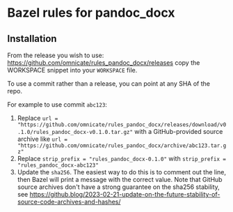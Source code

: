 # Bazel rules for pandoc_docx

## Installation

From the release you wish to use:
<https://github.com/omnicate/rules_pandoc_docx/releases>
copy the WORKSPACE snippet into your `WORKSPACE` file.

To use a commit rather than a release, you can point at any SHA of the repo.

For example to use commit `abc123`:

1. Replace `url = "https://github.com/omnicate/rules_pandoc_docx/releases/download/v0.1.0/rules_pandoc_docx-v0.1.0.tar.gz"` with a GitHub-provided source archive like `url = "https://github.com/omnicate/rules_pandoc_docx/archive/abc123.tar.gz"`
1. Replace `strip_prefix = "rules_pandoc_docx-0.1.0"` with `strip_prefix = "rules_pandoc_docx-abc123"`
1. Update the `sha256`. The easiest way to do this is to comment out the line, then Bazel will
   print a message with the correct value. Note that GitHub source archives don't have a strong
   guarantee on the sha256 stability, see
   <https://github.blog/2023-02-21-update-on-the-future-stability-of-source-code-archives-and-hashes/>
